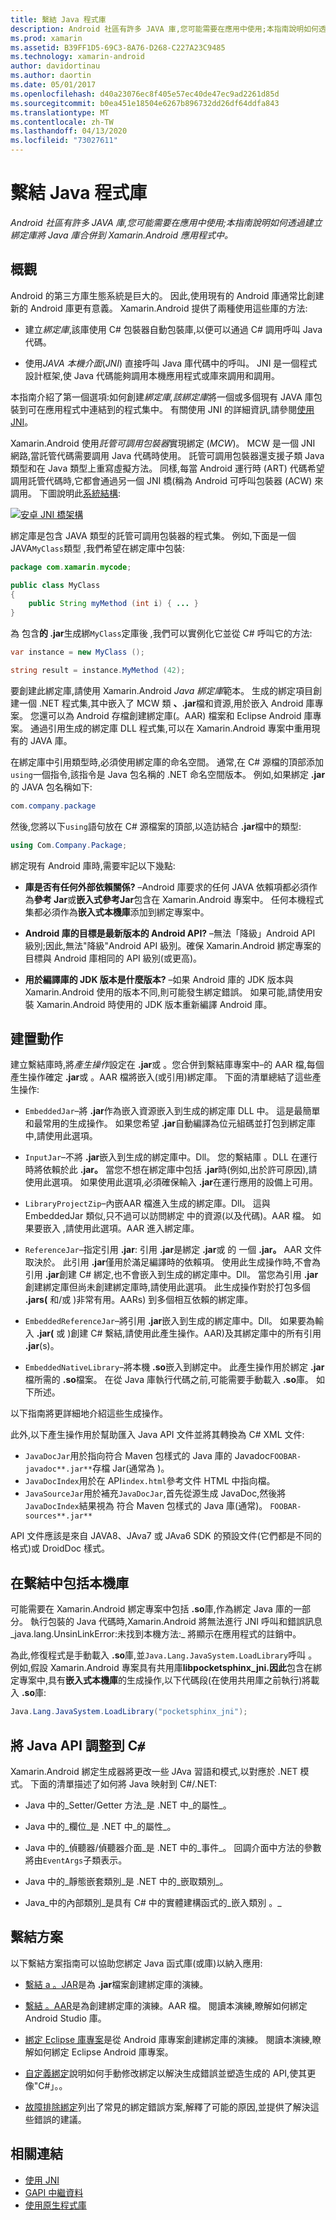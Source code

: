 ```yaml
---
title: 繫結 Java 程式庫
description: Android 社區有許多 JAVA 庫,您可能需要在應用中使用;本指南說明如何透過建立綁定庫將 Java 庫合併到 Xamarin.Android 應用程式中。
ms.prod: xamarin
ms.assetid: B39FF1D5-69C3-8A76-D268-C227A23C9485
ms.technology: xamarin-android
author: davidortinau
ms.author: daortin
ms.date: 05/01/2017
ms.openlocfilehash: d40a23076ec8f405e57ec40de47ec9ad2261d85d
ms.sourcegitcommit: b0ea451e18504e6267b896732dd26df64ddfa843
ms.translationtype: MT
ms.contentlocale: zh-TW
ms.lasthandoff: 04/13/2020
ms.locfileid: "73027611"
---
```

# <a name="binding-a-java-library"></a>繫結 Java 程式庫

_Android 社區有許多 JAVA 庫,您可能需要在應用中使用;本指南說明如何透過建立綁定庫將 Java 庫合併到 Xamarin.Android 應用程式中。_

## <a name="overview"></a>概觀

Android 的第三方庫生態系統是巨大的。 因此,使用現有的 Android 庫通常比創建新的 Android 庫更有意義。 Xamarin.Android 提供了兩種使用這些庫的方法:

- 建立*綁定庫*,該庫使用 C# 包裝器自動包裝庫,以便可以通過 C# 調用呼叫 Java 代碼。

- 使用*JAVA 本機介面*(*JNI*) 直接呼叫 Java 庫代碼中的呼叫。 JNI 是一個程式設計框架,使 Java 代碼能夠調用本機應用程式或庫來調用和調用。

本指南介紹了第一個選項:如何創建*綁定庫,該綁定庫*將一個或多個現有 JAVA 庫包裝到可在應用程式中連結到的程式集中。 有關使用 JNI 的詳細資訊,請參閱[使用 JNI](~/android/platform/java-integration/working-with-jni.md)。

Xamarin.Android 使用*託管可調用包裝器*實現綁定 (*MCW*)。 MCW 是一個 JNI 網路,當託管代碼需要調用 Java 代碼時使用。 託管可調用包裝器還支援子類 Java 類型和在 Java 類型上重寫虛擬方法。 同樣,每當 Android 運行時 (ART) 代碼希望調用託管代碼時,它都會通過另一個 JNI 橋(稱為 Android 可呼叫包裝器 (ACW) 來調用。 下圖說明此[系統結構](~/android/internals/architecture.md):

[![安卓 JNI 橋架構](images/architecture.png)](images/architecture.png#lightbox)

綁定庫是包含 JAVA 類型的託管可調用包裝器的程式集。 例如,下面是一個 JAVA`MyClass`類型 ,我們希望在綁定庫中包裝:

```java
package com.xamarin.mycode;

public class MyClass
{
    public String myMethod (int i) { ... }
}
```

為 包含**的 .jar**生成綁`MyClass`定庫後 ,我們可以實例化它並從 C# 呼叫它的方法:

```csharp
var instance = new MyClass ();

string result = instance.MyMethod (42);
```

要創建此綁定庫,請使用 Xamarin.Android *Java 綁定庫*範本。 生成的綁定項目創建一個 .NET 程式集,其中嵌入了 MCW 類 **、.jar**檔和資源,用於嵌入 Android 庫專案。 您還可以為 Android 存檔創建綁定庫(。AAR) 檔案和 Eclipse Android 庫專案。 通過引用生成的綁定庫 DLL 程式集,可以在 Xamarin.Android 專案中重用現有的 JAVA 庫。

在綁定庫中引用類型時,必須使用綁定庫的命名空間。 通常,在 C# 源檔的頂部添加`using`一個指令,該指令是 Java 包名稱的 .NET 命名空間版本。 例如,如果綁定 **.jar**的 JAVA 包名稱如下:

```csharp
com.company.package
```

然後,您將以下`using`語句放在 C# 源檔案的頂部,以造訪結合 **.jar**檔中的類型:

```csharp
using Com.Company.Package;
```

綁定現有 Android 庫時,需要牢記以下幾點:

- **庫是否有任何外部依賴關係?** &ndash;Android 庫要求的任何 JAVA 依賴項都必須作為**參考 Jar**或**嵌入式參考Jar**包含在 Xamarin.Android 專案中。 任何本機程式集都必須作為**嵌入式本機庫**添加到綁定專案中。  

- **Android 庫的目標是最新版本的 Android API?** &ndash;無法「降級」Android API 級別;因此,無法"降級"Android API 級別。確保 Xamarin.Android 綁定專案的目標與 Android 庫相同的 API 級別(或更高)。

- **用於編譯庫的 JDK 版本是什麼版本?** &ndash;如果 Android 庫的 JDK 版本與 Xamarin.Android 使用的版本不同,則可能發生綁定錯誤。 如果可能,請使用安裝 Xamarin.Android 時使用的 JDK 版本重新編譯 Android 庫。

## <a name="build-actions"></a>建置動作

建立繫結庫時,將*產生操作*設定在 **.jar**或 。您合併到繫結庫專案中&ndash;的 AAR 檔,每個產生操作確定 **.jar**或 。AAR 檔將嵌入(或引用)綁定庫。 下面的清單總結了這些產生操作:

- `EmbeddedJar`&ndash;將 **.jar**作為嵌入資源嵌入到生成的綁定庫 DLL 中。 這是最簡單和最常用的生成操作。 如果您希望 **.jar**自動編譯為位元組碼並打包到綁定庫中,請使用此選項。

- `InputJar`&ndash;不將 **.jar**嵌入到生成的綁定庫中。Dll。 您的繫結庫 。DLL 在運行時將依賴於此 **.jar。** 當您不想在綁定庫中包括 **.jar**時(例如,出於許可原因),請使用此選項。 如果使用此選項,必須確保輸入 **.jar**在運行應用的設備上可用。

- `LibraryProjectZip`&ndash;內嵌AAR 檔進入生成的綁定庫。Dll。 這與 EmbeddedJar 類似,只不過可以訪問綁定 中的資源(以及代碼)。AAR 檔。 如果要嵌入 ,請使用此選項。AAR 進入綁定庫。

- `ReferenceJar`&ndash;指定引用 **.jar**: 引用 **.jar**是綁定 **.jar**或 的 一個 **.jar。** AAR 文件取決於。 此引用 **.jar**僅用於滿足編譯時的依賴項。 使用此生成操作時,不會為引用 **.jar**創建 C# 綁定,也不會嵌入到生成的綁定庫中。Dll。 當您為引用 **.jar**創建綁定庫但尚未創建綁定庫時,請使用此選項。 此生成操作對於打包多個 **.jars(** 和/或 )非常有用。AARs) 到多個相互依賴的綁定庫。

- `EmbeddedReferenceJar`&ndash;將引用 **.jar**嵌入到生成的綁定庫中。Dll。 如果要為輸入 **.jar(** 或 )創建 C# 繫結,請使用此產生操作。AAR)及其綁定庫中的所有引用 **.jar**(s)。

- `EmbeddedNativeLibrary`&ndash;將本機 **.so**嵌入到綁定中。 此產生操作用於綁定 **.jar**檔所需的 **.so**檔案。 在從 Java 庫執行代碼之前,可能需要手動載入 **.so**庫。 如下所述。

以下指南將更詳細地介紹這些生成操作。

此外,以下產生操作用於幫助匯入 Java API 文件並將其轉換為 C# XML 文件:

- `JavaDocJar`用於指向符合 Maven 包樣式的 Java 庫的 Javadoc`FOOBAR-javadoc**.jar**`存檔 Jar(通常為 )。
- `JavaDocIndex`用於在 API`index.html`參考文件 HTML 中指向檔。
- `JavaSourceJar`用於補充`JavaDocJar`,首先從源生成 JavaDoc,然後將`JavaDocIndex`結果視為 符合 Maven 包樣式的 Java 庫(通常)。 `FOOBAR-sources**.jar**`

API 文件應該是來自 JAVA8、JAva7 或 JAva6 SDK 的預設文件(它們都是不同的格式)或 DroidDoc 樣式。

## <a name="including-a-native-library-in-a-binding"></a>在繫結中包括本機庫

可能需要在 Xamarin.Android 綁定專案中包括 **.so**庫,作為綁定 Java 庫的一部分。 執行包裝的 Java 代碼時,Xamarin.Android 將無法進行 JNI 呼叫和錯誤訊息_java.lang.UnsinLinkError:未找到本機方法:_ 將顯示在應用程式的註銷中。

為此,修復程式是手動載入 **.so**庫,並`Java.Lang.JavaSystem.LoadLibrary`呼叫 。 例如,假設 Xamarin.Android 專案具有共用庫**libpocketsphinx_jni.因此**包含在綁定專案中,具有**嵌入式本機庫**的生成操作,以下代碼段(在使用共用庫之前執行)將載入 **.so**庫:

```csharp
Java.Lang.JavaSystem.LoadLibrary("pocketsphinx_jni");
```

## <a name="adapting-java-apis-to-ceparsl"></a>將 Java API 調整到 C&eparsl;

Xamarin.Android 綁定生成器將更改一些 JAva 習語和模式,以對應於 .NET 模式。 下面的清單描述了如何將 Java 映射到 C#/.NET:

- Java 中的_Setter/Getter 方法_是 .NET 中_的屬性_。

- Java 中的_欄位_是 .NET 中_的屬性_。

- Java 中的_偵聽器/偵聽器介面_是 .NET 中的_事件_。 回調介面中方法的參數將由`EventArgs`子類表示。

- Java 中的_靜態嵌套類別_是 .NET 中的_嵌取類別_。

- Java_中的內部類別_是具有 C# 中的實體建構函式的_嵌入類別 。_

## <a name="binding-scenarios"></a>繫結方案

以下繫結方案指南可以協助您綁定 Java 函式庫(或庫)以納入應用:

- [繫結 a 。JAR](~/android/platform/binding-java-library/binding-a-jar.md)是為 **.jar**檔案創建綁定庫的演練。

- [繫結 。AAR](~/android/platform/binding-java-library/binding-an-aar.md)是為創建綁定庫的演練。AAR 檔。 閱讀本演練,瞭解如何綁定 Android Studio 庫。

- [綁定 Eclipse 庫專案](~/android/platform/binding-java-library/binding-a-library-project.md)是從 Android 庫專案創建綁定庫的演練。 閱讀本演練,瞭解如何綁定 Eclipse Android 庫專案。

- [自定義綁定](~/android/platform/binding-java-library/customizing-bindings/index.md)說明如何手動修改綁定以解決生成錯誤並塑造生成的 API,使其更像"C#」。。

- [故障排除綁定](~/android/platform/binding-java-library/troubleshooting-bindings.md)列出了常見的綁定錯誤方案,解釋了可能的原因,並提供了解決這些錯誤的建議。

## <a name="related-links"></a>相關連結

- [使用 JNI](~/android/platform/java-integration/working-with-jni.md)
- [GAPI 中繼資料](https://www.mono-project.com/docs/gui/gtksharp/gapi/#metadata)
- [使用原生程式庫](~/android/platform/native-libraries.md)
